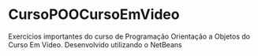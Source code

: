 # CursoPOOCursoEmVideo
Exercícios importantes do curso de Programação Orientação a Objetos do Curso Em Vídeo.
Desenvolvido utilizando o NetBeans
